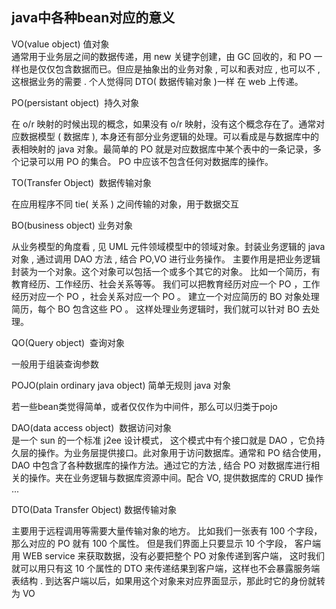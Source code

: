 ## java中各种bean对应的意义

VO(value object) 值对象   
通常用于业务层之间的数据传递，用 new 关键字创建，由 GC 回收的，和 PO 一样也是仅仅包含数据而已。但应是抽象出的业务对象 , 可以和表对应 , 也可以不 , 这根据业务的需要 . 个人觉得同 DTO( 数据传输对象 )一样 在 web 上传递。

PO(persistant object)  持久对象 

在 o/r 映射的时候出现的概念，如果没有 o/r 映射，没有这个概念存在了。通常对应数据模型 ( 数据库 ), 本身还有部分业务逻辑的处理。可以看成是与数据库中的表相映射的 java 对象。最简单的 PO 就是对应数据库中某个表中的一条记录，多个记录可以用 PO 的集合。 PO 中应该不包含任何对数据库的操作。 

TO(Transfer Object)  数据传输对象

在应用程序不同 tie( 关系 ) 之间传输的对象，用于数据交互

BO(business object) 业务对象 

从业务模型的角度看 , 见 UML 元件领域模型中的领域对象。封装业务逻辑的 java 对象 , 通过调用 DAO 方法 , 结合 PO,VO 进行业务操作。 主要作用是把业务逻辑封装为一个对象。这个对象可以包括一个或多个其它的对象。 比如一个简历，有教育经历、工作经历、社会关系等等。 我们可以把教育经历对应一个 PO ，工作经历对应一个 PO ，社会关系对应一个 PO 。 建立一个对应简历的 BO 对象处理简历，每个 BO 包含这些 PO 。 这样处理业务逻辑时，我们就可以针对 BO 去处理。

QO(Query object)  查询对象 

一般用于组装查询参数

POJO(plain ordinary java object) 简单无规则 java 对象 

若一些bean类觉得简单，或者仅仅作为中间件，那么可以归类于pojo

DAO(data access object)  数据访问对象   
是一个 sun 的一个标准 j2ee 设计模式， 这个模式中有个接口就是 DAO ，它负持久层的操作。为业务层提供接口。此对象用于访问数据库。通常和 PO 结合使用， DAO 中包含了各种数据库的操作方法。通过它的方法 , 结合 PO 对数据库进行相关的操作。夹在业务逻辑与数据库资源中间。配合 VO, 提供数据库的 CRUD 操作 ...

DTO(Data Transfer Object) 数据传输对象 

主要用于远程调用等需要大量传输对象的地方。 比如我们一张表有 100 个字段，那么对应的 PO 就有 100 个属性。 但是我们界面上只要显示 10 个字段， 客户端用 WEB service 来获取数据，没有必要把整个 PO 对象传递到客户端， 这时我们就可以用只有这 10 个属性的 DTO 来传递结果到客户端，这样也不会暴露服务端表结构 . 到达客户端以后，如果用这个对象来对应界面显示，那此时它的身份就转为 VO